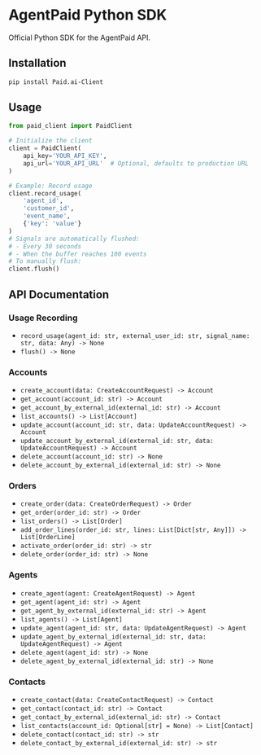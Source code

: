 # AgentPaid Python SDK

Official Python SDK for the AgentPaid API.

## Installation

```bash
pip install Paid.ai-Client
```

## Usage

```python
from paid_client import PaidClient

# Initialize the client
client = PaidClient(
    api_key='YOUR_API_KEY',
    api_url='YOUR_API_URL'  # Optional, defaults to production URL
)

# Example: Record usage
client.record_usage(
    'agent_id',
    'customer_id',
    'event_name',
    {'key': 'value'}
)
# Signals are automatically flushed:
# - Every 30 seconds
# - When the buffer reaches 100 events
# To manually flush:
client.flush()
```

## API Documentation

### Usage Recording
- `record_usage(agent_id: str, external_user_id: str, signal_name: str, data: Any) -> None`
- `flush() -> None`

### Accounts
- `create_account(data: CreateAccountRequest) -> Account`
- `get_account(account_id: str) -> Account`
- `get_account_by_external_id(external_id: str) -> Account`
- `list_accounts() -> List[Account]`
- `update_account(account_id: str, data: UpdateAccountRequest) -> Account`
- `update_account_by_external_id(external_id: str, data: UpdateAccountRequest) -> Account`
- `delete_account(account_id: str) -> None`
- `delete_account_by_external_id(external_id: str) -> None`

### Orders
- `create_order(data: CreateOrderRequest) -> Order`
- `get_order(order_id: str) -> Order`
- `list_orders() -> List[Order]`
- `add_order_lines(order_id: str, lines: List[Dict[str, Any]]) -> List[OrderLine]`
- `activate_order(order_id: str) -> str`
- `delete_order(order_id: str) -> None`

### Agents
- `create_agent(agent: CreateAgentRequest) -> Agent`
- `get_agent(agent_id: str) -> Agent`
- `get_agent_by_external_id(external_id: str) -> Agent`
- `list_agents() -> List[Agent]`
- `update_agent(agent_id: str, data: UpdateAgentRequest) -> Agent`
- `update_agent_by_external_id(external_id: str, data: UpdateAgentRequest) -> Agent`
- `delete_agent(agent_id: str) -> None`
- `delete_agent_by_external_id(external_id: str) -> None`

### Contacts
- `create_contact(data: CreateContactRequest) -> Contact`
- `get_contact(contact_id: str) -> Contact`
- `get_contact_by_external_id(external_id: str) -> Contact`
- `list_contacts(account_id: Optional[str] = None) -> List[Contact]`
- `delete_contact(contact_id: str) -> str`
- `delete_contact_by_external_id(external_id: str) -> str`

